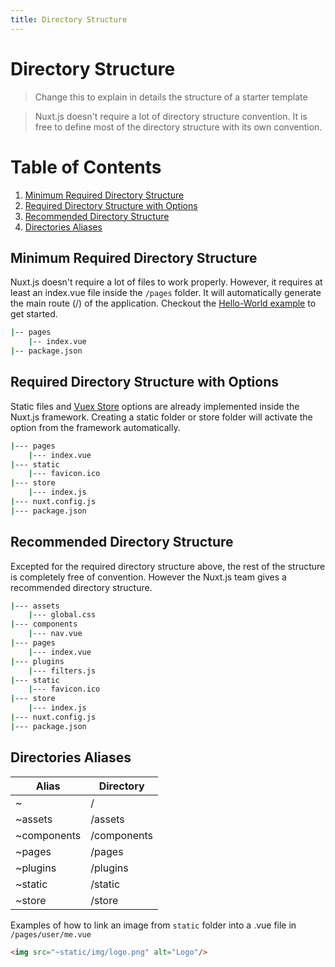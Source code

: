 ```yaml
---
title: Directory Structure
---
```


# Directory Structure

> Change this to explain in details the structure of a starter template


> Nuxt.js doesn't require a lot of directory structure convention. It is free to define most of the directory structure with its own convention.

# Table of Contents
1. [Minimum Required Directory Structure](#minimum-required-directory-structure)
2. [Required Directory Structure with Options](#required-directory-structure-with-options)
3. [Recommended Directory Structure](#recommended-directory-structure)
4. [Directories Aliases](#directories-aliases)

## Minimum Required Directory Structure

Nuxt.js doesn't require a lot of files to work properly. However, it requires at least an index.vue file inside the ```/pages``` folder.
It will automatically generate the main route (/) of the application.
Checkout the [Hello-World example](/examples) to get started.

```bash
|-- pages
    |-- index.vue
|-- package.json
```

## Required Directory Structure with Options

Static files and [Vuex Store](/guide/vuex-store) options are already implemented inside the Nuxt.js framework.
Creating a static folder or store folder will activate the option from the framework automatically.

```bash
|--- pages
    |--- index.vue
|--- static
    |--- favicon.ico
|--- store
    |--- index.js
|--- nuxt.config.js
|--- package.json
```

## Recommended Directory Structure

Excepted for the required directory structure above, the rest of the structure is completely free of convention. However the Nuxt.js team gives a recommended directory structure.

```bash
|--- assets
    |--- global.css
|--- components
    |--- nav.vue
|--- pages
    |--- index.vue
|--- plugins
    |--- filters.js
|--- static
    |--- favicon.ico
|--- store
    |--- index.js
|--- nuxt.config.js
|--- package.json
```


## Directories Aliases

| Alias | Directory |
|-----|------|
| ~ | / |
| ~assets | /assets |
| ~components | /components |
| ~pages | /pages |
| ~plugins | /plugins |
| ~static | /static |
| ~store | /store |

Examples of how to link an image from ```static``` folder into a .vue file in ```/pages/user/me.vue```

```html
<img src="~static/img/logo.png" alt="Logo"/>
```
